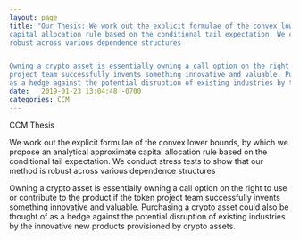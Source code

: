 ```yaml
---
layout: page
title: "Our Thesis: We work out the explicit formulae of the convex lower bounds, by which we propose an analytical approximate 
capital allocation rule based on the conditional tail expectation. We conduct stress tests to show that our method is 
robust across various dependence structures


Owning a crypto asset is essentially owning a call option on the right to use or contribute to the product if the token 
project team successfully invents something innovative and valuable. Purchasing a crypto asset could also be thought of 
as a hedge against the potential disruption of existing industries by the innovative new products provisioned by crypto assets."
date:   2019-01-23 13:04:48 -0700
categories: CCM
---
```

CCM Thesis

We work out the explicit formulae of the convex lower bounds, by which we propose an analytical approximate 
capital allocation rule based on the conditional tail expectation. We conduct stress tests to show that our method is 
robust across various dependence structures


Owning a crypto asset is essentially owning a call option on the right to use or contribute to the product if the token 
project team successfully invents something innovative and valuable. Purchasing a crypto asset could also be thought of 
as a hedge against the potential disruption of existing industries by the innovative new products provisioned by crypto assets.
